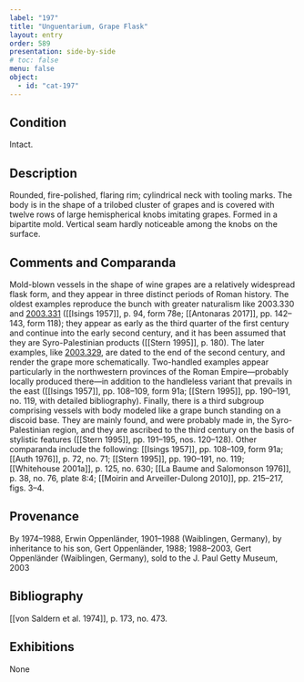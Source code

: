 ```yaml
---
label: "197"
title: "Unguentarium, Grape Flask"
layout: entry
order: 589
presentation: side-by-side
# toc: false
menu: false
object:
  - id: "cat-197"
---
```


## Condition

Intact.

## Description

Rounded, fire-polished, flaring rim; cylindrical neck with tooling marks. The body is in the shape of a trilobed cluster of grapes and is covered with twelve rows of large hemispherical knobs imitating grapes. Formed in a bipartite mold. Vertical seam hardly noticeable among the knobs on the surface.

## Comments and Comparanda

Mold-blown vessels in the shape of wine grapes are a relatively widespread flask form, and they appear in three distinct periods of Roman history. The oldest examples reproduce the bunch with greater naturalism like 2003.330 and [2003.331](#num) ([[Isings 1957]], p. 94, form 78e; [[Antonaras 2017]], pp. 142–143, form 118); they appear as early as the third quarter of the first century and continue into the early second century, and it has been assumed that they are Syro-Palestinian products ([[Stern 1995]], p. 180). The later examples, like [2003.329](#num), are dated to the end of the second century, and render the grape more schematically. Two-handled examples appear particularly in the northwestern provinces of the Roman Empire—probably locally produced there—in addition to the handleless variant that prevails in the east ([[Isings 1957]], pp. 108–109, form 91a; [[Stern 1995]], pp. 190–191, no. 119, with detailed bibliography). Finally, there is a third subgroup comprising vessels with body modeled like a grape bunch standing on a discoid base. They are mainly found, and were probably made in, the Syro-Palestinian region, and they are ascribed to the third century on the basis of stylistic features ([[Stern 1995]], pp. 191–195, nos. 120–128). Other comparanda include the following: [[Isings 1957]], pp. 108–109, form 91a; [[Auth 1976]], p. 72, no. 71; [[Stern 1995]], pp. 190–191, no. 119; [[Whitehouse 2001a]], p. 125, no. 630; [[La Baume and Salomonson 1976]], p. 38, no. 76, plate 8:4; [[Moirin and Arveiller-Dulong 2010]], pp. 215–217, figs. 3–4.

## Provenance

By 1974–1988, Erwin Oppenländer, 1901–1988 (Waiblingen, Germany), by inheritance to his son, Gert Oppenländer, 1988; 1988–2003, Gert Oppenländer (Waiblingen, Germany), sold to the J. Paul Getty Museum, 2003

## Bibliography

[[von Saldern et al. 1974]], p. 173, no. 473.

## Exhibitions

None